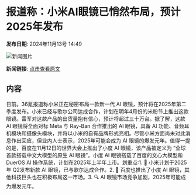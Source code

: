 # 报道称：小米AI眼镜已悄然布局，预计2025年发布

**发布日期**: 2024年11月13号 14:49

![新闻图片](https://pic.chinaz.com/picmap/202201041728161005_6.jpg)

**新闻链接**: [点击查看原文](https://www.aibase.com/zh/news/13204)

## 内容

日前。36氪报道称小米正在秘密布局一款新一代 AI 眼镜，预计将在2025年第二季度发布。小米已经与歌尔公司达成合作，计划在明年4月份的米粉节上推出这款眼镜。雷军对这款产品的出货量抱有信心，预计将超过三十万台。据了解，这款 AI 眼镜将全面对标 Meta 与 Ray-Ban 合作推出的 AI 眼镜，具备 AI 功能、音频耳机模块和摄像头模块，并将以小米的自有品牌形式亮相。尽管小米方面尚未对此消息作出回应，但业内人士表示，2025年可能会成为 AI 眼镜的爆发元年。值得一提的是，百度在11月12日的世界大会上推出了小度 AI 眼镜，该产品被定义为 “全球首款搭载中文大模型的原生 AI 眼镜”。小度 AI 眼镜搭载了百度的文心大模型和 DuerOS AI 操作系统，计划在2025年上半年上市。划重点:1. 🥽 小米计划于2025年 Q2发布新款 AI 眼镜，已与歌尔达成合作。2. 🚀 百度也推出了小度 AI 眼镜，其他科技巨头也在积极布局这一市场。3. 🔍 AI 眼镜市场竞争加剧，2025年可能成为爆发元年。

